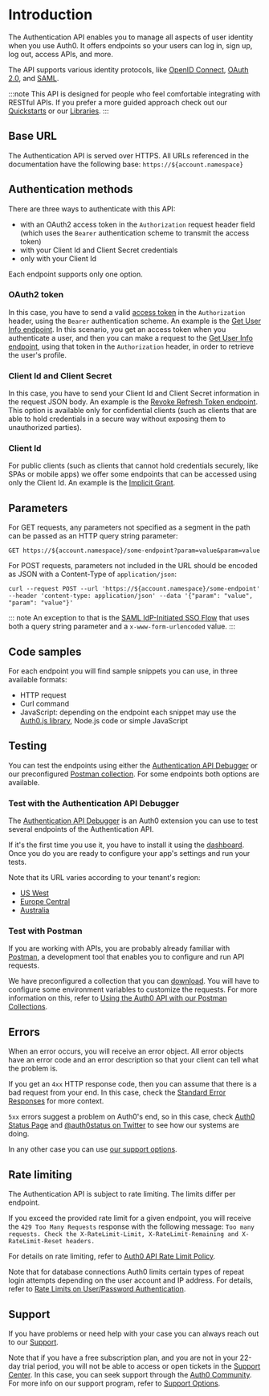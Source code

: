 # Introduction

The Authentication API enables you to manage all aspects of user identity when you use Auth0. It offers endpoints so your users can log in, sign up, log out, access APIs, and more. 

The API supports various identity protocols, like [OpenID Connect](/protocols/oidc), [OAuth 2.0](/protocols/oauth2), and [SAML](/protocols/saml).

:::note
This API is designed for people who feel comfortable integrating with RESTful APIs. If you prefer a more guided approach check out our [Quickstarts](/quickstarts) or our [Libraries](/libraries).
:::

## Base URL

The Authentication API is served over HTTPS. All URLs referenced in the documentation have the following base: `https://${account.namespace}`

## Authentication methods

There are three ways to authenticate with this API: 
- with an OAuth2 access token in the `Authorization` request header field (which uses the `Bearer` authentication scheme to transmit the access token)
- with your Client Id and Client Secret credentials
- only with your Client Id

Each endpoint supports only one option.

### OAuth2 token

In this case, you have to send a valid [access token](/tokens/access-token) in the `Authorization` header, using the `Bearer` authentication scheme. An example is the [Get User Info endpoint](#get-user-info). In this scenario, you get an access token when you authenticate a user, and then you can make a request to the [Get User Info endpoint](#get-user-info), using that token in the `Authorization` header, in order to retrieve the user's profile.

### Client Id and Client Secret

In this case, you have to send your Client Id and Client Secret information in the request JSON body. An example is the [Revoke Refresh Token endpoint](#revoke-refresh-token). This option is available only for confidential clients (such as clients that are able to hold credentials in a secure way without exposing them to unauthorized parties).

### Client Id

For public clients (such as clients that cannot hold credentials securely, like SPAs or mobile apps) we offer some endpoints that can be accessed using only the Client Id. An example is the [Implicit Grant](#implicit-grant).

## Parameters

For GET requests, any parameters not specified as a segment in the path can be passed as an HTTP query string parameter:

`GET https://${account.namespace}/some-endpoint?param=value&param=value`

For POST requests, parameters not included in the URL should be encoded as JSON with a Content-Type of `application/json`:

`curl --request POST --url 'https://${account.namespace}/some-endpoint' --header 'content-type: application/json' --data '{"param": "value", "param": "value"}'`

::: note
An exception to that is the [SAML IdP-Initiated SSO Flow](#idp-initiated-sso-flow) that uses both a query string parameter and a `x-www-form-urlencoded` value.
:::

## Code samples

For each endpoint you will find sample snippets you can use, in three available formats:
- HTTP request
- Curl command
- JavaScript: depending on the endpoint each snippet may use the [Auth0.js library](/libraries/auth0js), Node.js code or simple JavaScript

## Testing

You can test the endpoints using either the [Authentication API Debugger](/extensions/authentication-api-debugger) or our preconfigured [Postman collection](https://app.getpostman.com/run-collection/2a9bc47495ab00cda178). For some endpoints both options are available.

### Test with the Authentication API Debugger

The [Authentication API Debugger](/extensions/authentication-api-debugger) is an Auth0 extension you can use to test several endpoints of the Authentication API. 

If it's the first time you use it, you have to install it using the [dashboard](https://${manage_url}/#/extensions). Once you do you are ready to configure your app's settings and run your tests. 

Note that its URL varies according to your tenant's region:
- <a href="https://${account.tenant}.us.webtask.io/auth0-authentication-api-debugger" target="_blank">US West</a>
- <a href="https://${account.tenant}.eu.webtask.io/auth0-authentication-api-debugger" target="_blank">Europe Central</a>
- <a href="https://${account.tenant}.au.webtask.io/auth0-authentication-api-debugger" target="_blank">Australia</a>

### Test with Postman

If you are working with APIs, you are probably already familiar with [Postman](https://www.getpostman.com/), a development tool that enables you to configure and run API requests.

We have preconfigured a collection that you can [download](https://app.getpostman.com/run-collection/2a9bc47495ab00cda178). You will have to configure some environment variables to customize the requests. For more information on this, refer to [Using the Auth0 API with our Postman Collections](/api/postman).

## Errors

When an error occurs, you will receive an error object. All error objects have an error code and an error description so that your client can tell what the problem is.

If you get an `4xx` HTTP response code, then you can assume that there is a bad request from your end. In this case, check the [Standard Error Responses](#standard-error-responses) for more context. 

`5xx` errors suggest a problem on Auth0's end, so in this case, check [Auth0 Status Page](https://status.auth0.com/) and [@auth0status on Twitter](https://twitter.com/auth0status) to see how our systems are doing.

In any other case you can use [our support options](#support).

## Rate limiting

The Authentication API is subject to rate limiting. The limits differ per endpoint.

If you exceed the provided rate limit for a given endpoint, you will receive the `429 Too Many Requests` response with the following message: `Too many requests. Check the X-RateLimit-Limit, X-RateLimit-Remaining and X-RateLimit-Reset headers.`

For details on rate limiting, refer to [Auth0 API Rate Limit Policy](/policies/rate-limits).

Note that for database connections Auth0 limits certain types of repeat login attempts depending on the user account and IP address. For details, refer to [Rate Limits on User/Password Authentication](/connections/database/rate-limits).

## Support

If you have problems or need help with your case you can always reach out to our [Support](${env.DOMAIN_URL_SUPPORT}).

Note that if you have a free subscription plan, and you are not in your 22-day trial period, you will not be able to access or open tickets in the [Support Center](${env.DOMAIN_URL_SUPPORT}). In this case, you can seek support through the [Auth0 Community](https://community.auth0.com/). For more info on our support program, refer to [Support Options](/support).
